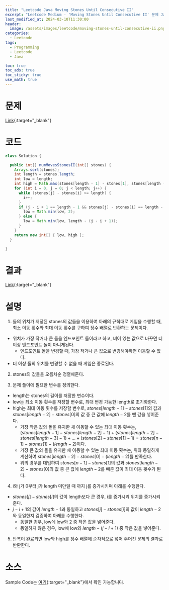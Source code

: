 ```yaml
---
title: "Leetcode Java Moving Stones Until Consecutive II"
excerpt: "Leetcode Medium - 'Moving Stones Until Consecutive II' 문제 Java 풀이"
last_modified_at: 2024-03-10T11:30:00
header:
  image: /assets/images/leetcode/moving-stones-until-consecutive-ii.png
categories:
  - Leetcode
tags:
  - Programming
  - Leetcode
  - Java

toc: true
toc_ads: true
toc_sticky: true
use_math: true
---
```

# 문제
[Link](https://leetcode.com/problems/moving-stones-until-consecutive-ii){:target="_blank"}

# 코드
```java
class Solution {

  public int[] numMovesStonesII(int[] stones) {
    Arrays.sort(stones);
    int length = stones.length;
    int low = length;
    int high = Math.max(stones[length - 1] - stones[1], stones[length - 2] - stones[0]) - length + 2;
    for (int i = 0, j = 0; j < length; j++) {
      while (stones[j] - stones[i] >= length) {
        i++;
      }
      if (j - i + 1 == length - 1 && stones[j] - stones[i] == length - 2) {
        low = Math.min(low, 2);
      } else {
        low = Math.min(low, length - (j - i + 1));
      }
    }
    return new int[] { low, high };
  }

}
```

# 결과
[Link](https://leetcode.com/problems/minimum-common-value/submissions/1198052970/){:target="_blank"}

# 설명
1. 돌의 위치가 저장된 stones의 값들을 이용하여 아래의 규칙대로 게임을 수행할 때, 최소 이동 횟수와 최대 이동 횟수를 구하여 정수 배열로 반환하는 문제이다.
- 위치가 가장 작거나 큰 돌을 엔드포인트 돌이라고 하고, 비어 있는 값으로 바꾸면 더 이상 엔드포인트 돌이 아니게된다.
  - 엔드포인트 돌을 변경할 때, 가장 작거나 큰 값으로 변경해야하면 이동할 수 없다.
- 더 이상 돌의 위치를 변경할 수 없을 때 게임은 종료된다.

2. stones의 값들을 오름차순 정렬해준다.

3. 문제 풀이에 필요한 변수를 정의한다.
- length는 stones의 길이를 저장한 변수이다.
- low는 최소 이동 횟수를 저장할 변수로, 최대 변경 가능한 length로 초기화한다.
- high는 최대 이동 횟수를 저장할 변수로, $stones[length - 1] - stones[1]$의 값과 $stones[length - 2] - stones[0]$의 값 중 큰 값에 $length - 2$를 뺀 값을 넣어준다.
  - 가장 작은 값의 돌을 유지한 채 이동할 수 있는 최대 이동 횟수는, $(stones[length - 1] - stones[length - 2] - 1) + (stones[length - 2] - stones[length - 3] - 1) + ... + (stones[2] - stones[1] - 1) = stones[n - 1] - stones[1] - (length - 2)$이다.
  - 가장 큰 값의 돌을 유지한 채 이동할 수 있는 최대 이동 횟수는, 위와 동일하게 계산하여 $stones[length - 2] - stones[0] - (length - 2)$를 만족한다.
  - 위의 경우를 대입하여 $stones[n - 1] - stones[1]$의 값과 $stones[length - 2] - stones[0]$의 값 중 큰 값에 $length - 2$를 빼준 값이 최대 이동 횟수가 된다.

4. i와 j가 0부터 j가 length 미만일 때 까지 j를 증가시키며 아래를 수행한다.
- $stones[j] - stones[i]$의 값이 length보다 큰 경우, i를 증가시켜 위치를 증가시켜준다.
- $j - i + 1$의 값이 $length - 1$과 동일하고 $stones[j] - stones[i]$의 값이 $length - 2$와 동일한지 검증하여 아래를 수행한다.
  - 동일한 경우, low에 low와 2 중 작은 값을 넣어준다.
  - 동일하지 않은 경우, low에 low와 $length - (j - i + 1)$ 중 작은 값을 넣어준다.

5. 반복이 완료되면 low와 high를 정수 배열에 순차적으로 넣어 주어진 문제의 결과로 반환한다.

# 소스
Sample Code는 [여기](https://github.com/GracefulSoul/leetcode/blob/master/src/main/java/gracefulsoul/problems/MovingStonesUntilConsecutiveII.java){:target="_blank"}에서 확인 가능합니다.